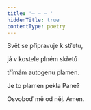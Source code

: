 ```yaml
---
title: '– – – '
hiddenTitle: true
contentType: poetry
---
```


<section>

Svět se připravuje k střetu,

já v kostele plném skřetů

třímám autogenu plamen.

Je to plamen pekla Pane?

Osvoboď mě od něj. Amen.

</section>
